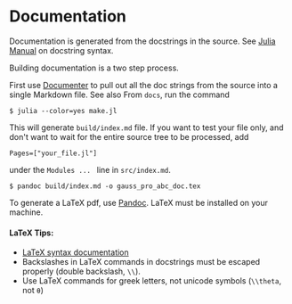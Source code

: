 # Documentation

Documentation is generated from the docstrings in the source.
See [Julia Manual](https://docs.julialang.org/en/stable/manual/documentation/) on docstring syntax.

Building documentation is a two step process.

First use [Documenter](https://juliadocs.github.io/Documenter.jl/stable/) to pull
out all the doc strings from the source into a single Markdown file. See also  From `docs`, run the command

    $ julia --color=yes make.jl

This will generate `build/index.md` file. If you want to test your file only,
and don't want to wait for the entire source tree to be processed, add

    Pages=["your_file.jl"]

under the `Modules ... ` line in `src/index.md`.

    $ pandoc build/index.md -o gauss_pro_abc_doc.tex

To generate a LaTeX pdf, use [Pandoc](https://pandoc.org/). LaTeX must be installed on your machine.

#### LaTeX Tips:
- [LaTeX syntax documentation](https://juliadocs.github.io/Documenter.jl/stable/man/latex/#Julia-0.5-1)
- Backslashes in LaTeX commands in docstrings must be escaped properly (double backslash, `\\`).
- Use LaTeX commands for greek letters, not unicode symbols (`\\theta`, not `θ`)
